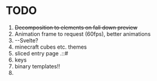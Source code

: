 # TODO

1. ~~Decomposition to elements on fall down preview~~
2. Animation frame to request (60fps), better animations
3. --Svelte?
4. minecraft cubes etc. themes
5. sliced entry page .::#
6. keys
7. binary templates!!
8. 
